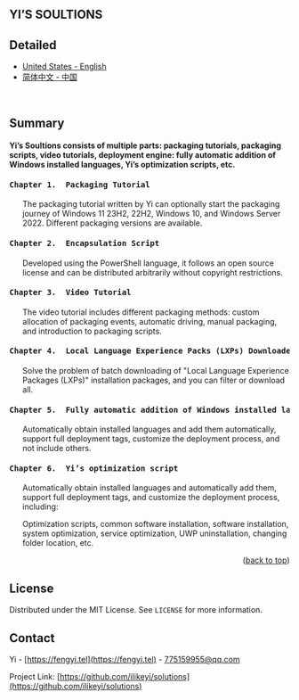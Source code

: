 <a name="readme-top"></a>
YI’S SOULTIONS
-
Detailed
<br>
-
 * [United States - English](https://github.com/ilikeyi/solutions/blob/main/_Documents/README.pdf)
 * [简体中文 - 中国](https://github.com/ilikeyi/solutions/blob/main/_Documents/README.zh-CN.pdf)

<br>

Summary
-
<h4>Yi’s Soultions consists of multiple parts: packaging tutorials, packaging scripts, video tutorials, deployment engine: fully automatic addition of Windows installed languages, Yi’s optimization scripts, etc.</h4>

<h4><pre>Chapter 1.  Packaging Tutorial</pre></h4>
<ol>The packaging tutorial written by Yi can optionally start the packaging journey of Windows 11 23H2, 22H2, Windows 10, and Windows Server 2022. Different packaging versions are available.</ol>

<h4><pre>Chapter 2.  Encapsulation Script</pre></h4>
<ol>Developed using the PowerShell language, it follows an open source license and can be distributed arbitrarily without copyright restrictions.</ol>

<h4><pre>Chapter 3.  Video Tutorial</pre></h4>
<ol>The video tutorial includes different packaging methods: custom allocation of packaging events, automatic driving, manual packaging, and introduction to packaging scripts.</ol>

<h4><pre>Chapter 4.  Local Language Experience Packs (LXPs) Downloader</pre></h4>
<ol>Solve the problem of batch downloading of "Local Language Experience Packages (LXPs)" installation packages, and you can filter or download all.</ol>

<h4><pre>Chapter 5.  Fully automatic addition of Windows installed languages</pre></h4>
<ol>Automatically obtain installed languages and add them automatically, support full deployment tags, customize the deployment process, and not include others.</ol>

<h4><pre>Chapter 6.  Yi’s optimization script</pre></h4>
<ol>Automatically obtain installed languages and automatically add them, support full deployment tags, and customize the deployment process, including:</ol>
<ol>Optimization scripts, common software installation, software installation, system optimization, service optimization, UWP uninstallation, changing folder location, etc.</ol>

<p align="right">(<a href="#readme-top">back to top</a>)</p>

## License

Distributed under the MIT License. See `LICENSE` for more information.


## Contact

Yi - [https://fengyi.tel](https://fengyi.tel) - 775159955@qq.com

Project Link: [https://github.com/ilikeyi/solutions](https://github.com/ilikeyi/solutions)
